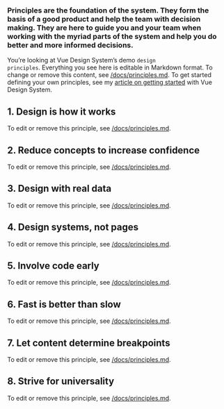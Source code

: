 ### Principles are the foundation of the system. They form the basis of a good product and help the team with decision making. They are here to guide you and your team when working with the myriad parts of the system and help you do better and more informed decisions.

You’re looking at Vue Design System’s demo <code>design principles</code>. Everything you see here is editable in Markdown format. To change or remove this content, see [/docs/principles.md](https://github.com/owncloud/owncloud-design-system/blob/master/docs/principles.md). To get started defining your own principles, see my [article on getting started](https://viljamis.com/2018/vue-design-system/) with Vue Design System.

## 1. Design is how it works

To edit or remove this principle, see [/docs/principles.md](https://github.com/owncloud/owncloud-design-system/blob/master/docs/principles.md).

## 2. Reduce concepts to increase confidence

To edit or remove this principle, see [/docs/principles.md](https://github.com/owncloud/owncloud-design-system/blob/master/docs/principles.md).

## 3. Design with real data

To edit or remove this principle, see [/docs/principles.md](https://github.com/owncloud/owncloud-design-system/blob/master/docs/principles.md).

## 4. Design systems, not pages

To edit or remove this principle, see [/docs/principles.md](https://github.com/owncloud/owncloud-design-system/blob/master/docs/principles.md).

## 5. Involve code early

To edit or remove this principle, see [/docs/principles.md](https://github.com/owncloud/owncloud-design-system/blob/master/docs/principles.md).

## 6. Fast is better than slow

To edit or remove this principle, see [/docs/principles.md](https://github.com/owncloud/owncloud-design-system/blob/master/docs/principles.md).

## 7. Let content determine breakpoints

To edit or remove this principle, see [/docs/principles.md](https://github.com/owncloud/owncloud-design-system/blob/master/docs/principles.md).

## 8. Strive for universality

To edit or remove this principle, see [/docs/principles.md](https://github.com/owncloud/owncloud-design-system/blob/master/docs/principles.md).
